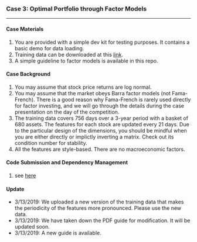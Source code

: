 ### Case 3: Optimal Portfolio through Factor Models
---

#### Case Materials
1. You are provided with a simple dev kit for testing purposes. It contains a basic demo for data loading.
2. Training data can be downloaded at this [link](https://drive.google.com/open?id=1wwsc2wrK9BHVdc0GoIeDd0G8SAls9t36).
3. A simple guideline to factor models is available in this repo.

#### Case Background
1. You may assume that stock price returns are log normal.
2. You may assume that the market obeys Barra factor models (not Fama-French). There is a good reason why Fama-French is rarely used directly for factor investing, and we will go through the details during the case presentation on the day of the competition.
3. The training data covers 756 days over a 3-year period with a basket of 680 assets. The features for each stock are updated every 21 days. Due to the particular design of the dimensions, you should be mindful when you are either directly or implictly inverting a matrix. Check out its condition number for stability.
4. All the features are style-based. There are no macroeconomic factors.

#### Code Submission and Dependency Management
1. see [here](https://github.com/uchimwtc/MWTC19Submit)

#### Update
- 3/13/2019: We uploaded a new version of the training data that makes the periodicity of the features more pronounced. Please use the new data.
- 3/13/2019: We have taken down the PDF guide for modification. It will be updated soon.
- 3/13/2019: A new guide is available.
